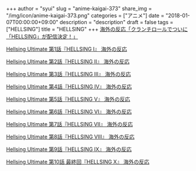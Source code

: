 +++
author = "syui"
slug = "anime-kaigai-373"
share_img = "/img/icon/anime-kaigai-373.png"
categories = ["アニメ"]
date = "2018-01-07T00:00:00+09:00"
description = "description"
draft = false
tags = ["HELLSING"]
title = "HELLSING"
+++
<a href="http://honyakutyuihou.hatenablog.com/entry/2017/04/28/195710" rel="nofollow" target="_blank" title="海外の反応「クランチロールでついに「HELLSING」が配信決定！」">海外の反応「クランチロールでついに「HELLSING」が配信決定！」</a>

<a href="http://sotohan.blog.fc2.com/blog-entry-236.html" rel="nofollow" target="_blank" title="Hellsing Ultimate 第1話『HELLSING Ⅰ』 海外の反応">Hellsing Ultimate 第1話『HELLSING Ⅰ』 海外の反応</a>

<a href="http://sotohan.blog.fc2.com/blog-entry-244.html" rel="nofollow" target="_blank" title="Hellsing Ultimate 第2話『HELLSING Ⅱ』 海外の反応">Hellsing Ultimate 第2話『HELLSING Ⅱ』 海外の反応</a>

<a href="http://sotohan.blog.fc2.com/blog-entry-252.html" rel="nofollow" target="_blank" title="Hellsing Ultimate 第3話『HELLSING Ⅲ』 海外の反応">Hellsing Ultimate 第3話『HELLSING Ⅲ』 海外の反応</a>

<a href="http://sotohan.blog.fc2.com/blog-entry-258.html" rel="nofollow" target="_blank" title="Hellsing Ultimate 第4話『HELLSING Ⅳ』 海外の反応">Hellsing Ultimate 第4話『HELLSING Ⅳ』 海外の反応</a>

<a href="http://sotohan.blog.fc2.com/blog-entry-264.html" rel="nofollow" target="_blank" title="Hellsing Ultimate 第5話『HELLSING Ⅴ』 海外の反応">Hellsing Ultimate 第5話『HELLSING Ⅴ』 海外の反応</a>

<a href="http://sotohan.blog.fc2.com/blog-entry-271.html" rel="nofollow" target="_blank" title="Hellsing Ultimate 第6話『HELLSING Ⅵ』 海外の反応">Hellsing Ultimate 第6話『HELLSING Ⅵ』 海外の反応</a>

<a href="http://sotohan.blog.fc2.com/blog-entry-279.html" rel="nofollow" target="_blank" title="Hellsing Ultimate 第7話『HELLSING Ⅶ』 海外の反応">Hellsing Ultimate 第7話『HELLSING Ⅶ』 海外の反応</a>

<a href="http://sotohan.blog.fc2.com/blog-entry-284.html" rel="nofollow" target="_blank" title="Hellsing Ultimate 第8話『HELLSING Ⅷ』 海外の反応">Hellsing Ultimate 第8話『HELLSING Ⅷ』 海外の反応</a>

<a href="http://sotohan.blog.fc2.com/blog-entry-291.html" rel="nofollow" target="_blank" title="Hellsing Ultimate 第9話『HELLSING Ⅸ』 海外の反応">Hellsing Ultimate 第9話『HELLSING Ⅸ』 海外の反応</a>

<a href="http://sotohan.blog.fc2.com/blog-entry-296.html" rel="nofollow" target="_blank" title="Hellsing Ultimate 第10話 最終回『HELLSING Ⅹ』 海外の反応">Hellsing Ultimate 第10話 最終回『HELLSING Ⅹ』 海外の反応</a>
